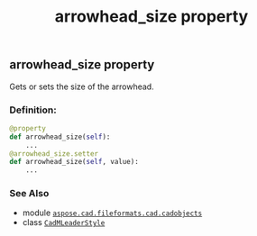 ﻿---
title: arrowhead_size property
second_title: Aspose.CAD for Python via .NET API References
description: 
type: docs
weight: 90
url: /python-net/aspose.cad.fileformats.cad.cadobjects/cadmleaderstyle/arrowhead_size/
is_root: false
---

## arrowhead_size property


Gets or sets the size of the arrowhead.
### Definition:
```python
@property
def arrowhead_size(self):
    ...
@arrowhead_size.setter
def arrowhead_size(self, value):
    ...
```

### See Also
* module [`aspose.cad.fileformats.cad.cadobjects`](../../)
* class [`CadMLeaderStyle`](/cad/python-net/aspose.cad.fileformats.cad.cadobjects/cadmleaderstyle)
